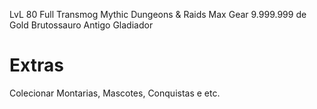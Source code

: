 LvL 80
Full Transmog
Mythic Dungeons & Raids
Max Gear 
9.999.999 de Gold
Brutossauro Antigo
Gladiador

# Extras

Colecionar Montarias, Mascotes, Conquistas e etc.